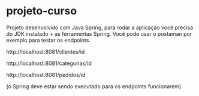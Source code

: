 # projeto-curso
Projeto desenvolvido com Java Spring, para rodar a aplicação você precisa do JDK instalado + as ferramentas Spring.
Você pode usar o postaman por exemplo para testar os endpoints.

http://localhost:8081/clientes/id

http://localhost:8081/categorias/id

http://localhost:8081/pedidos/id

(o Spring deve estar sendo executado para os endpoints funcionarem)
